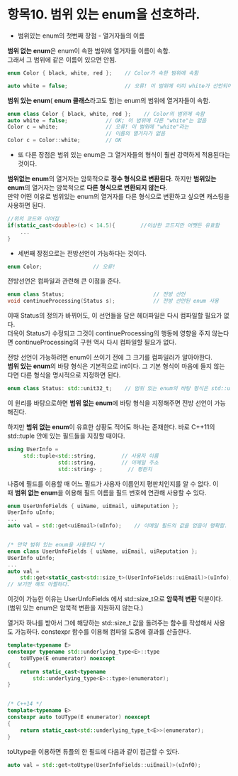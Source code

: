 # 항목10. 범위 있는 enum을 선호하라.

- 범위있는 enum의 첫번째 장점 - 열거자들의 이름

**범위 없는 enum**은 enum이 속한 범위에 열거자들 이름이 속함.  
그래서 그 범위에 같은 이름이 있으면 안됨.

```cpp
enum Color { black, white, red };    // Color가 속한 범위에 속함

auto white = false;                  // 오류! 이 범위에 이미 white가 선언되어 있음.
```

**범위 있는 enum**( **enum 클래스**라고도 함)는 enum의 범위에 열거자들이 속함.

```cpp
enum class Color { black, white, red };    // Color의 범위에 속함
auto white = false;            // OK; 이 범위에 다른 "white"는 없음
Color c = white;               // 오류! 이 범위에 "white"라는
                               // 이름의 열거자가 없음
Color c = Color::white;        // OK
```

- 또 다른 장점은 범위 있는 enum은 그 열거자들의 형식이 훨씬 강력하게 적용된다는 것이다.

**범위없는 enum**의 열거자는 암묵적으로 **정수 형식으로 변환된다**. 하지만 **범위있는 enum**의 열거자는 암묵적으로 **다른 형식으로 변환되지 않는다**.  
만약 어떤 이유로 범위있는 enum의 열거자를 다른 형식으로 변환하고 싶으면 캐스팅을 사용하면 된다.

```cpp
//위의 코드와 이어짐
if(static_cast<double>(c) < 14.5){        //이상한 코드지만 어쨋든 유효함
    ...
}
```

- 세번째 장점으로는 전방선언이 가능하다는 것이다.

```cpp
enum Color;                // 오류!
```

전방선언은 컴파일과 관련해 큰 이점을 준다.

```cpp
enum class Status;                            // 전방 선언
void continueProcessing(Status s);            // 전방 선언된 enum 사용
```

이때 Status의 정의가 바뀌어도, 이 선언들을 담은 헤더파일은 다시 컴파일할 필요가 없다.  
더욱이 Status가 수정되고 그것이 continueProcessing의 행동에 영향을 주지 않는다면 continueProcessing의 구현 역시 다시 컴파일할 필요가 없다.  

전방 선언이 가능하려면 enum이 쓰이기 전에 그 크기를 컴파일러가 알아야한다.  
**범위 있는 enum**의 바탕 형식은 기본적으로 int이다. 그 기본 형식이 마음에 들지 않는다면 다른 형식을 명시적으로 지정하면 된다.  

```cpp
enum class Status: std::unit32_t;    // 범위 있는 enum의 바탕 형식은 std::unit32_t
```

이 원리를 바탕으로하면 **범위 없는 enum**에 바탕 형식을 지정해주면 전방 선언이 가능해진다.

하지만 **범위 없는 enum**이 유효한 상황도 적어도 하나는 존재한다. 바로 C++11의 std::tuple 안에 있는 필드들을 지칭할 때이다.

```cpp
using UserInfo =                     
     std::tuple<std::string,        // 사용자 이름
                std::string,        // 이메일 주소
                std::string> ;        // 평판치
```

나중에 필드를 이용할 때 어느 필드가 사용자 이름인지 평판치인지를 알 수 없다. 이때 **범위 없는 enum**을 이용해 필드 이름을 필드 번호에 연관해 사용할 수 있다.

```cpp
enum UserUnfoFields { uiName, uiEmail, uiReputation };
UserInfo uInfo;
...
auto val = std::get<uiEmail>(uInfo);    // 이메일 필드의 값을 얻음이 명확함.


/* 만약 범위 있는 enum을 사용한다 */
enum class UserUnfoFields { uiName, uiEmail, uiReputation };
UserInfo uInfo;
...
auto val =
    std::get<static_cast<std::size_t>(UserInfoFields::uiEmail)>(uInfo);
// 보기만 해도 아찔하다.
```

이것이 가능한 이유는 UserUnfoFields 에서 std::size_t으로 **암묵적 변환** 덕분이다. (범위 있는 enum은 암묵적 변환을 지원하지 않는다.)



열거자 하나를 받아서 그에 해당하는 std::size_t 값을 돌려주는 함수를 작성해서 사용도 가능하다. constexpr 함수를 이용해 컴파일 도중에 결과를 산출한다.

```cpp
template<typename E>
constexpr typename std::underlying_type<E>::type
    toUType(E enumerator) noexcept
{
    return static_cast<typename
        std::underlying_type<E>::type>(enumerator);
}


/* C++14 */
template<typename E>
constexpr auto toUType(E enumerator) noexcept
{
    return static_cast<std::underlying_type_t<E>>(enumerator);
}
```

toUtype을 이용하면 튜플의 한 필드에 다음과 같이 접근할 수 있다.

```cpp
auto val = std::get<toUtype(UserInfoFields::uiEmail)>(uInfO);
```
